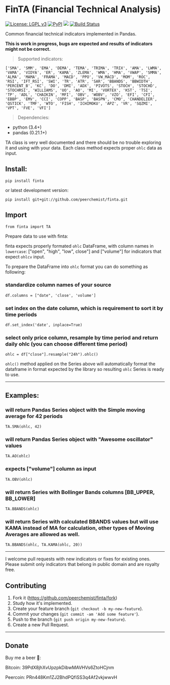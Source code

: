 # FinTA (Financial Technical Analysis)

[![License: LGPL v3](https://img.shields.io/badge/License-LGPL%20v3-blue.svg)](https://www.gnu.org/licenses/lgpl-3.0)
[![PyPI](https://img.shields.io/pypi/v/finta.svg?style=flat-square)](https://pypi.python.org/pypi/finta/)
[![](https://img.shields.io/badge/python-3.4+-blue.svg)](https://www.python.org/download/releases/3.4.0/)
[![Build Status](https://travis-ci.org/peerchemist/finta.svg?branch=master)](https://travis-ci.org/peerchemist/finta)

Common financial technical indicators implemented in Pandas.

**This is work in progress, bugs are expected and results of indicators
might not be correct.**

> Supported indicators:

```
['SMA', 'SMM', 'EMA', 'DEMA', 'TEMA', 'TRIMA', 'TRIX', 'AMA', 'LWMA', 'VAMA', 'VIDYA', 'ER', 'KAMA', 'ZLEMA', 'WMA', 'HMA', 'VWAP', 'SMMA', 'ALMA', 'MAMA', 'FRAMA', 'MACD', 'PPO', 'VW_MACD', 'MOM', 'ROC', 'RSI', 'IFT_RSI', 'SWI', 'TR', 'ATR', 'SAR', 'BBANDS', 'BBWIDTH', 'PERCENT_B', 'KC', 'DO', 'DMI', 'ADX', 'PIVOTS', 'STOCH', 'STOCHD', 'STOCHRSI', 'WILLIAMS', 'UO', 'AO', 'MI', 'VORTEX', 'KST', 'TSI', 'TP', 'ADL', 'CHAIKIN', 'MFI', 'OBV', 'WOBV', 'VZO', 'EFI', 'CFI', 'EBBP', 'EMV', 'CCI', 'COPP', 'BASP', 'BASPN', 'CMO', 'CHANDELIER', 'QSTICK', 'TMF', 'WTO', 'FISH', 'ICHIMOKU', 'APZ', 'VR', 'SQZMI', 'VPT', 'FVE', 'VFI']
```

> Dependencies:

-   python (3.4+)
-   pandas (0.21.1+)

TA class is very well documented and there should be no trouble
exploring it and using with your data. Each class method expects proper
`ohlc` data as input.

## Install:

`pip install finta`

or latest development version:

`pip install git+git://github.com/peerchemist/finta.git`

## Import

`from finta import TA`

Prepare data to use with finta:

finta expects properly formated `ohlc` DataFrame, with column names in `lowercase`:
["open", "high", "low", close"] and ["volume"] for indicators that expect `ohlcv` input.

To prepare the DataFrame into `ohlc` format you can do something as following:

### standardize column names of your source
`df.columns = ["date", 'close', 'volume']`

### set index on the date column, which is requirement to sort it by time periods
`df.set_index('date', inplace=True)`

### select only price column, resample by time period and return daily ohlc (you can choose different time period)
`ohlc = df["close"].resample("24h").ohlc()`


`ohlc()` method applied on the Series above will automatically format the dataframe in format expected by the library so resulting `ohlc` Series is ready to use.
____________________________________________________________________________

## Examples:

### will return Pandas Series object with the Simple moving average for 42 periods
`TA.SMA(ohlc, 42)`

### will return Pandas Series object with "Awesome oscillator" values
`TA.AO(ohlc)`

### expects ["volume"] column as input
`TA.OBV(ohlc)`

### will return Series with Bollinger Bands columns [BB_UPPER, BB_LOWER]
`TA.BBANDS(ohlc)`

### will return Series with calculated BBANDS values but will use KAMA instead of MA for calculation, other types of Moving Averages are allowed as well.
`TA.BBANDS(ohlc, TA.KAMA(ohlc, 20))`

------------------------------------------------------------------------

I welcome pull requests with new indicators or fixes for existing ones.
Please submit only indicators that belong in public domain and are
royalty free.

## Contributing

1. Fork it (https://github.com/peerchemist/finta/fork)
2. Study how it's implemented.
3. Create your feature branch (`git checkout -b my-new-feature`).
4. Commit your changes (`git commit -am 'Add some feature'`).
5. Push to the branch (`git push origin my-new-feature`).
6. Create a new Pull Request.

------------------------------------------------------------------------

## Donate

Buy me a beer 🍺:

Bitcoin: 39PdX8jhXvUpzpkDibwMAVHVs6ZtoHCjnm

Peercoin: PRn448Km1ZJ2BhdPQfiSS3q4Af2vkjwwvH
